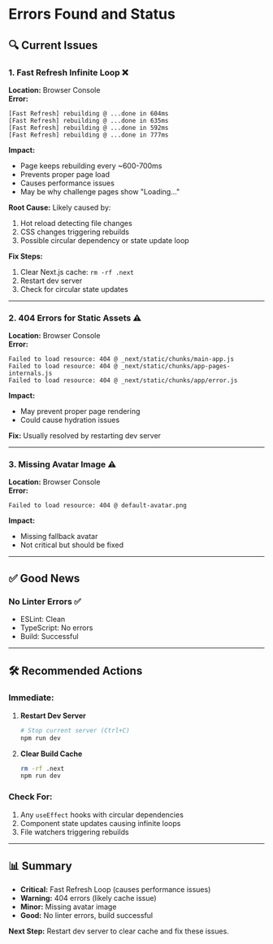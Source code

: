# Errors Found and Status

## 🔍 Current Issues

### 1. **Fast Refresh Infinite Loop** ❌
**Location:** Browser Console  
**Error:** 
```
[Fast Refresh] rebuilding @ ...done in 604ms
[Fast Refresh] rebuilding @ ...done in 635ms
[Fast Refresh] rebuilding @ ...done in 592ms
[Fast Refresh] rebuilding @ ...done in 777ms
```

**Impact:** 
- Page keeps rebuilding every ~600-700ms
- Prevents proper page load
- Causes performance issues
- May be why challenge pages show "Loading..."

**Root Cause:**
Likely caused by:
1. Hot reload detecting file changes
2. CSS changes triggering rebuilds
3. Possible circular dependency or state update loop

**Fix Steps:**
1. Clear Next.js cache: `rm -rf .next`
2. Restart dev server
3. Check for circular state updates

---

### 2. **404 Errors for Static Assets** ⚠️
**Location:** Browser Console  
**Error:**
```
Failed to load resource: 404 @ _next/static/chunks/main-app.js
Failed to load resource: 404 @ _next/static/chunks/app-pages-internals.js
Failed to load resource: 404 @ _next/static/chunks/app/error.js
```

**Impact:**
- May prevent proper page rendering
- Could cause hydration issues

**Fix:** Usually resolved by restarting dev server

---

### 3. **Missing Avatar Image** ⚠️
**Location:** Browser Console  
**Error:**
```
Failed to load resource: 404 @ default-avatar.png
```

**Impact:** 
- Missing fallback avatar
- Not critical but should be fixed

---

## ✅ Good News

### No Linter Errors ✅
- ESLint: Clean
- TypeScript: No errors
- Build: Successful

---

## 🛠️ Recommended Actions

### Immediate:
1. **Restart Dev Server**
   ```bash
   # Stop current server (Ctrl+C)
   npm run dev
   ```

2. **Clear Build Cache**
   ```bash
   rm -rf .next
   npm run dev
   ```

### Check For:
1. Any `useEffect` hooks with circular dependencies
2. Component state updates causing infinite loops
3. File watchers triggering rebuilds

---

## 📊 Summary

- **Critical:** Fast Refresh Loop (causes performance issues)
- **Warning:** 404 errors (likely cache issue)
- **Minor:** Missing avatar image
- **Good:** No linter errors, build successful

**Next Step:** Restart dev server to clear cache and fix these issues.
